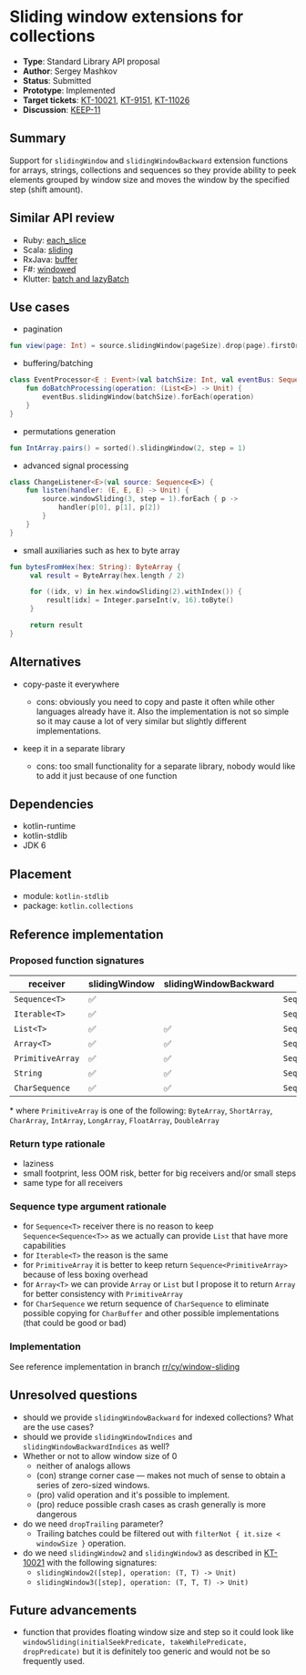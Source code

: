 # Sliding window extensions for collections

* **Type**: Standard Library API proposal
* **Author**: Sergey Mashkov
* **Status**: Submitted
* **Prototype**: Implemented
* **Target tickets**: [KT-10021](https://youtrack.jetbrains.com/issue/KT-10021), [KT-9151](https://youtrack.jetbrains.com/issue/KT-9151), [KT-11026](https://youtrack.jetbrains.com/issue/KT-11026)
* **Discussion**: [KEEP-11](https://github.com/Kotlin/KEEP/issues/11)

## Summary

Support for `slidingWindow` and `slidingWindowBackward` extension functions for arrays, strings, collections and sequences so they provide ability to peek elements grouped by window size and moves the window by the specified step (shift amount).

## Similar API review

 - Ruby: [each_slice](http://ruby-doc.org/core-2.2.3/Enumerable.html#method-i-each_slice)
 - Scala: [sliding](http://www.scala-lang.org/api/2.11.8/index.html#scala.collection.IterableLike@sliding%28size:Int,step:Int%29:Iterator[Repr])
 - RxJava: [buffer](http://reactivex.io/documentation/operators/buffer.html)
 - F#: [windowed](https://msdn.microsoft.com/visualfsharpdocs/conceptual/seq.windowed['t]-function-[fsharp])
 - Klutter: [batch and lazyBatch](https://github.com/kohesive/klutter/blob/master/core-jdk6/src/main/kotlin/uy/klutter/core/common/CollectionsBatching.kt)

## Use cases

 - pagination
 ```kotlin
 fun view(page: Int) = source.slidingWindow(pageSize).drop(page).firstOrNull()
 ```
 
 - buffering/batching
 
 ```kotlin
 class EventProcessor<E : Event>(val batchSize: Int, val eventBus: Sequence<E>) {
     fun doBatchProcessing(operation: (List<E>) -> Unit) {
         eventBus.slidingWindow(batchSize).forEach(operation)
     }
 }
 ```
 
 - permutations generation
 
 ```kotlin
 fun IntArray.pairs() = sorted().slidingWindow(2, step = 1)
 ```
 
 - advanced signal processing
 
 ```kotlin
 class ChangeListener<E>(val source: Sequence<E>) {
     fun listen(handler: (E, E, E) -> Unit) {
         source.windowSliding(3, step = 1).forEach { p ->
             handler(p[0], p[1], p[2])
         }
     }
 }
 ```
 
 - small auxiliaries such as hex to byte array
 ```kotlin
 fun bytesFromHex(hex: String): ByteArray {
      val result = ByteArray(hex.length / 2)

      for ((idx, v) in hex.windowSliding(2).withIndex()) {
          result[idx] = Integer.parseInt(v, 16).toByte()
      }

      return result
 }
 ```

## Alternatives

 - copy-paste it everywhere
    * cons: obviously you need to copy and paste it often while other languages already have it. Also the implementation is not so simple so it may cause a lot of very similar but slightly different implementations.

 - keep it in a separate library
    * cons: too small functionality for a separate library, nobody would like to add it just because of one function

## Dependencies

 - kotlin-runtime
 - kotlin-stdlib
 - JDK 6

## Placement

 - module: `kotlin-stdlib`
 - package: `kotlin.collections`

## Reference implementation

### Proposed function signatures

| receiver | slidingWindow | slidingWindowBackward | return type |
| --- | --- | --- | --- |
| `Sequence<T>` | :white_check_mark: | | `Sequence<List<T>>` |
| `Iterable<T>` | :white_check_mark: | | `Sequence<List<T>>` |
| `List<T>` | :white_check_mark: | :white_check_mark: | `Sequence<List<T>>` |
| `Array<T>` | :white_check_mark: | :white_check_mark: | `Sequence<Array<T>>` |
| `PrimitiveArray` | :white_check_mark: | :white_check_mark: | `Sequence<PrimitiveArray>` |
| `String` | :white_check_mark: | :white_check_mark: | `Sequence<String>` |
| `CharSequence` | :white_check_mark: | :white_check_mark: | `Sequence<CharSequence>` |

 \* where `PrimitiveArray` is one of the following: `ByteArray`, `ShortArray`, `CharArray`, `IntArray`, `LongArray`, `FloatArray`, `DoubleArray`

### Return type rationale

 - laziness
 - small footprint, less OOM risk, better for big receivers and/or small steps
 - same type for all receivers
 
###  Sequence type argument rationale

 - for `Sequence<T>` receiver there is no reason to keep `Sequence<Sequence<T>>` as we actually can provide `List` that have more capabilities 
 - for `Iterable<T>` the reason is the same
 - for `PrimitiveArray` it is better to keep return `Sequence<PrimitiveArray>` because of less boxing overhead
 - for `Array<T>` we can provide `Array` or `List` but I propose it to return `Array` for better consistency with `PrimitiveArray`
 - for `CharSequence` we return sequence of `CharSequence` to eliminate possible copying for `CharBuffer` and other possible implementations (that could be good or bad)

### Implementation

See reference implementation in branch [rr/cy/window-sliding](https://github.com/JetBrains/kotlin/compare/rr/cy/window-sliding)

## Unresolved questions

 - should we provide `slidingWindowBackward` for indexed collections? What are the use cases?
 - should we provide `slidingWindowIndices` and `slidingWindowBackwardIndices` as well?
 - Whether or not to allow window size of 0
    * neither of analogs allows
    * (con) strange corner case — makes not much of sense to obtain a series of zero-sized windows.
    * (pro) valid operation and it's possible to implement.
    * (pro) reduce possible crash cases as crash generally is more dangerous
 - do we need `dropTrailing` parameter? 
    * Trailing batches could be filtered out with `filterNot { it.size < windowSize }` operation.
 - do we need `slidingWindow2` and `slidingWindow3` as described in [KT-10021](https://youtrack.jetbrains.com/issue/KT-10021) with the following signatures:
     * `slidingWindow2([step], operation: (T, T) -> Unit)`
     * `slidingWindow3([step], operation: (T, T, T) -> Unit)`

## Future advancements

 - function that provides floating window size and step so it could look like `windowSliding(initialSeekPredicate, takeWhilePredicate, dropPredicate)` but it is definitely too generic and would not be so frequently used.


